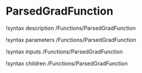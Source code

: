 <!-- MOOSE Documentation Stub: Remove this when content is added. -->

# ParsedGradFunction

!syntax description /Functions/ParsedGradFunction

!syntax parameters /Functions/ParsedGradFunction

!syntax inputs /Functions/ParsedGradFunction

!syntax children /Functions/ParsedGradFunction
